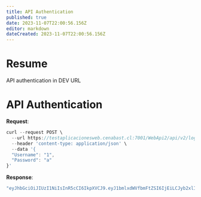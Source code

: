 ```yaml
---
title: API Authentication
published: true
date: 2023-11-07T22:00:56.156Z
editor: markdown
dateCreated: 2023-11-07T22:00:56.156Z
---
```


# Resume

API authentication in DEV URL



# API Authentication 

**Request**:

```jsx
curl --request POST \
  --url https://testaplicacionesweb.cenabast.cl:7001/WebApi2/api/v2/login/authenticate \
  --header 'content-type: application/json' \
  --data '{
  "Username": "1",
  "Password": "a"
}'
```

**Response**:

```jsx
"eyJhbGciOiJIUzI1NiIsInR5cCI6IkpXVCJ9.eyJ1bmlxdWVfbmFtZSI6IjEiLCJyb2xlIjoiUHJvdmVlZG9yIiwibmJmIjoxNjk5Mzk0MzEwLCJleHAiOjE2OTkzOTYxMTAsImlhdCI6MTY5OTM5NDMxMCwiaXNzIjoiaHR0cDovL2xvY2FsaG9zdC8iLCJhdWQiOiJodHRwOi8vbG9jYWxob3N0LyJ9.kqyPlLeFGPKLT_Ss2fvD21wMvH_AEo1fbMC4jWtdtmg"
```



